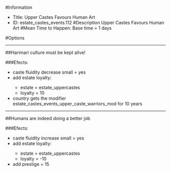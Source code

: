 #Information
 - Title: Upper Castes Favours Human Art
 - ID: estate_castes_events.112
#Description
Upper Castes Favours Human Art
#Mean Time to Happen:
Base time = 1 days

#Options

___
##Harimari culture must be kept alive!

###Efects:<ul><li>caste fluidity decrease small = yes</li><li>add estate loyalty:</li><ul><li>estate = estate_uppercastes</li><li>loyalty = 10</li></ul><li>country gets the modifier estate_castes_events_upper_caste_warriors_mod for 10 years</li></ul>

___
##Humans are indeed doing a better job

###Efects:<ul><li>caste fluidity increase small = yes</li><li>add estate loyalty:</li><ul><li>estate = estate_uppercastes</li><li>loyalty = -10</li></ul><li>add prestige = 15</li></ul>
